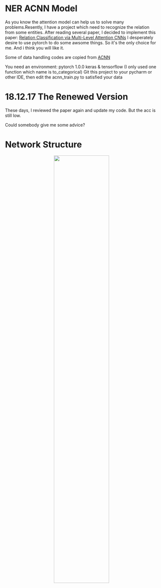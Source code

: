 # NER ACNN Model
As you know the attention model can help us to solve many problems.Resently, I have a project which need to recognize the relation from some entities. After reading several paper, I decided to implement this paper: [Relation Classification via Multi-Level Attention CNNs](http://iiis.tsinghua.edu.cn/~weblt/papers/relation-classification.pdf)
I desperately desire to use pytorch to do some awsome things. So it's the only choice for me. And i think you will like it.

Some of data handling codes are copied from [ACNN](https://github.com/FrankWork/acnn)

You need an environment:
pytorch 1.0.0
keras & tensorflow (I only used one function which name is to_categorical)
Git this project to your pycharm or other IDE, then edit the acnn_train.py to satisfied your data
# 18.12.17 The Renewed Version
These days, I reviewed the paper again and update my code. But the acc is still low.

Could somebody give me some advice?
# Network Structure
<p align="center"><img width="60%" src="acnn_structure.png" /></p>
